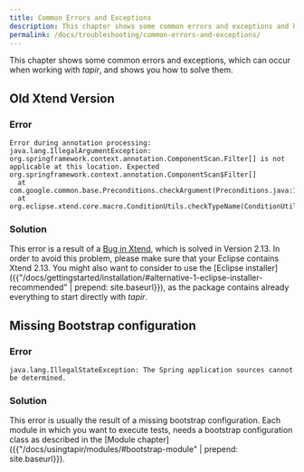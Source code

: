 ```yaml
---
title: Common Errors and Exceptions
description: This chapter shows some common errors and exceptions and how to solve them.
permalink: /docs/troubleshooting/common-errors-and-exceptions/
---
```


This chapter shows some common errors and exceptions, which can occur when working with <i>tapir</i>, and shows you how to solve them.

## Old Xtend Version

### Error

```
Error during annotation processing:
java.lang.IllegalArgumentException: org.springframework.context.annotation.ComponentScan.Filter[] is not applicable at this location. Expected org.springframework.context.annotation.ComponentScan$Filter[]
  at com.google.common.base.Preconditions.checkArgument(Preconditions.java:122)
  at org.eclipse.xtend.core.macro.ConditionUtils.checkTypeName(ConditionUtils.java:80)
```

### Solution

This error is a result of a [Bug in Xtend](https://bugs.eclipse.org/bugs/show_bug.cgi?id=487559), which is solved in Version 2.13. In order to avoid this problem, please make sure that your Eclipse contains Xtend 2.13. You might also want to consider to use the [Eclipse installer]({{"/docs/gettingstarted/installation/#alternative-1-eclipse-installer-recommended" | prepend: site.baseurl}}), as the package contains already everything to start directly with <i>tapir</i>.

## Missing Bootstrap configuration

### Error
```
java.lang.IllegalStateException: The Spring application sources cannot be determined.
```

### Solution

This error is usually the result of a missing bootstrap configuration. Each module in which you want to execute tests, needs a bootstrap configuration class as described in the [Module chapter]({{"/docs/usingtapir/modules/#bootstrap-module" | prepend: site.baseurl}}).
